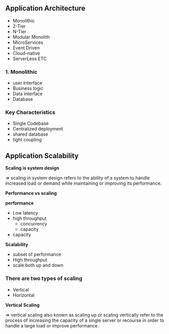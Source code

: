 ## Application Architecture

- Monolithic
- 2-Tier
- N-Tier
- Modular Monolith
- MicroServices
- Event Driven
- Cloud-native
- ServerLess ETC

### 1. Monolithic

- user Interface
- Business logic
- Data interface
- Database

### Key Characteristics

- Single Codebase
- Centralized deployment
- shared database
- tight coupling

## Application Scalability

**Scaling is system design**

⇒ scaling in system design refers to the ability of a system to handle increased load or demand while maintaining or improving its performance.

**Performance vs scaling**

**performance**

- Low latency
- high throughput
  - concurrency
  - capacity
- capacity

**Scalability**

- subset of performance
- High throughput
- scale both up and down

### There are two types of scaling

- Vertical
- Horizontal

**Vertical Scaling**

⇒ vertical scaling also known as scaling up or scaling vertically refer to the process of increasing the capacity of a single server or recourse in order to handle a large load or improve performance.
